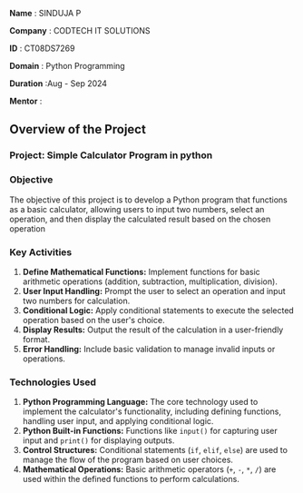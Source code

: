 **Name** : SINDUJA P

**Company** : CODTECH IT SOLUTIONS 

**ID** :  CT08DS7269

**Domain** : Python Programming

**Duration** :Aug - Sep 2024

**Mentor** : 


## Overview of the Project
### Project: Simple Calculator Program in python

### Objective 
  The objective of this project is to develop a Python program that functions as a basic calculator, allowing users to input two numbers, select an operation, and then display the calculated result based on the chosen operation
  
### Key Activities

1. **Define Mathematical Functions:** Implement functions for basic arithmetic operations (addition, subtraction, multiplication, division).
2. **User Input Handling:** Prompt the user to select an operation and input two numbers for calculation.
3. **Conditional Logic:** Apply conditional statements to execute the selected operation based on the user's choice.
4. **Display Results:** Output the result of the calculation in a user-friendly format.
5. **Error Handling:** Include basic validation to manage invalid inputs or operations.

### Technologies Used 

1. **Python Programming Language:** The core technology used to implement the calculator's functionality, including defining functions, handling user input, and applying conditional logic.
2. **Python Built-in Functions:** Functions like `input()` for capturing user input and `print()` for displaying outputs.
3. **Control Structures:** Conditional statements (`if`, `elif`, `else`) are used to manage the flow of the program based on user choices.
4. **Mathematical Operations:** Basic arithmetic operators (`+`, `-`, `*`, `/`) are used within the defined functions to perform calculations.
